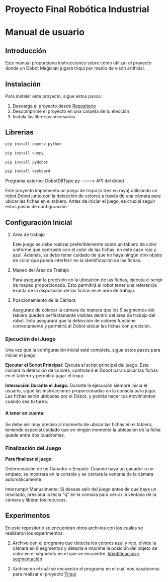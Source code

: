 # Proyecto Final Robótica Industrial

# Manual de usuario

## Introducción

Este manual proporciona instrucciones sobre cómo utilizar el proyecto donde un Dobot Magician jugará triqui por medio de visón artificial.

## Instalación

Para instalar este proyecto, sigue estos pasos:

1. Descarga el proyecto desde [Repositorio](https://github.com/MarianAlpha/final_robotica)
2. Descomprime el proyecto en una carpeta de tu elección.
3. Instala las librerias necesarias.

## Librerias

```python
pip install opencv-python
```
```python
pip install numpy
```
```python
pip install pydobot
```
```python
pip install keyboard
```

Programa externo: DobotDIIType.py ----> API del dobot

Este proyecto implementa un juego de triqui (o tres en raya) utilizando un robot Dobot junto con la detección de colores a través de una cámara para ubicar las fichas en el tablero. Antes de iniciar el juego, es crucial seguir estos pasos de configuración:

## Configuración Inicial

1. Área de trabajo

   Este juego se debe realizar preferiblemente sobre un tablero de color uniforme que contraste con el color de las fichas, en este caso rojo y azul. Además, se debe tener cuidado de que no haya ningún otro objeto de color que pueda interferir en la identificación de las fichas.
   
2. Mapeo del Área de Trabajo
 
   Para asegurar la precisión en la ubicación de las fichas, ejecuta el script de mapeo proporcionado. Esto permitirá al robot tener una referencia exacta de la disposición   de las fichas en el área de trabajo.

3. Posicionamiento de la Cámara

   Asegúrate de colocar la cámara de manera que los 9 segmentos del tablero queden perfectamente visibles dentro del área de trabajo del robot. Esto asegurará que la detección de colores funcione correctamente y permitirá al Dobot ubicar las fichas con precisión.

### Ejecución del Juego

Una vez que la configuración inicial esté completa, sigue estos pasos para iniciar el juego:

**Ejecutar el Script Principal:** Ejecuta el script principal del juego. Este iniciará la detección de colores, controlará el Dobot para ubicar las fichas en el tablero y permitirá jugar el triqui.

**Interacción Durante el Juego:** Durante la ejecución siempre inicia el usuario, sigue las instrucciones proporcionadas en la consola para jugar. Las fichas serán ubicadas por el Dobot, y podrás hacer tus movimientos cuando sea tu turno.

#### A tener en cuenta:

Se debe ser muy preciso al momento de ubicar las fichas en el tablero, teniendo especial cuidado que en ningún momento la ubicación de la ficha quede entre dos cuadrantes.

### Finalización del Juego

**Para finalizar el juego:**

Determinación de un Ganador o Empate: Cuando haya un ganador o un empate, se mostrará en la consola y se cerrará la ventana de la cámara automáticamente.

Interrumpir Manualmente: Si deseas salir del juego antes de que haya un resultado, presiona la tecla "q" en la consola para cerrar la ventana de la cámara y liberar los recursos.

## Experimentos

En este repositorio se encuentran otros archivos con los cuales se realizaron los experimentos:

1. Archivo con el programa que detecta los colores azul y rojo, divide la cámara en 9 segmentos y detecta e imprime la posición del objeto de color en el segmento en el que se encuentre. [Identificación y segmentación](https://github.com/MarianAlpha/final_robotica/blob/main/Codes/Deteccion_fichas.py) 

2. Archivo en el cuál se encuentra el programa en el cuál nos basabamos para realizar el proyecto [Triqui](https://github.com/MarianAlpha/final_robotica/blob/main/Codes/triqui_normal.py) 
